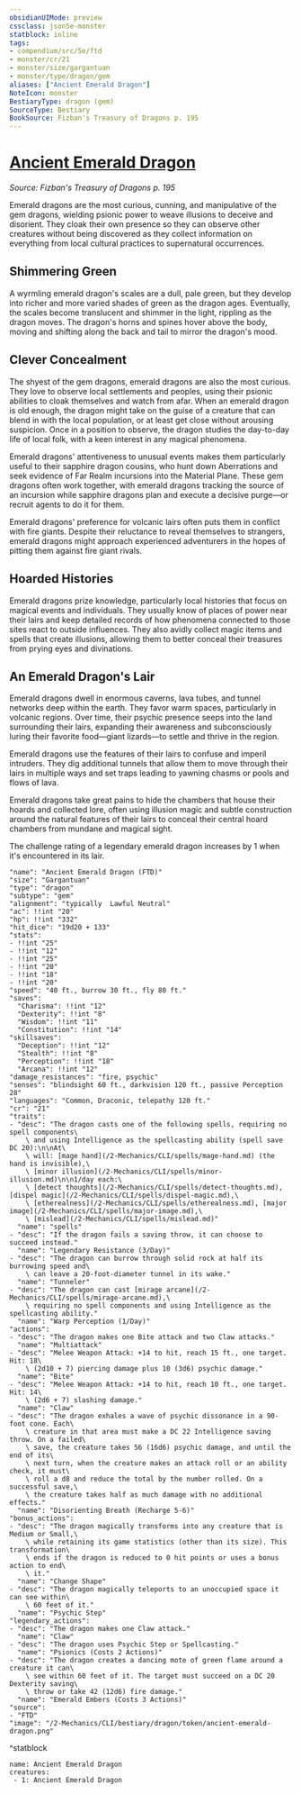 ```yaml
---
obsidianUIMode: preview
cssclass: json5e-monster
statblock: inline
tags:
- compendium/src/5e/ftd
- monster/cr/21
- monster/size/gargantuan
- monster/type/dragon/gem
aliases: ["Ancient Emerald Dragon"]
NoteIcon: monster
BestiaryType: dragon (gem)
SourceType: Bestiary
BookSource: Fizban's Treasury of Dragons p. 195
---
```

# [Ancient Emerald Dragon](2-Mechanics/CLI/bestiary/dragon/ancient-emerald-dragon-ftd.md)
*Source: Fizban's Treasury of Dragons p. 195*  

Emerald dragons are the most curious, cunning, and manipulative of the gem dragons, wielding psionic power to weave illusions to deceive and disorient. They cloak their own presence so they can observe other creatures without being discovered as they collect information on everything from local cultural practices to supernatural occurrences.

## Shimmering Green

A wyrmling emerald dragon's scales are a dull, pale green, but they develop into richer and more varied shades of green as the dragon ages. Eventually, the scales become translucent and shimmer in the light, rippling as the dragon moves. The dragon's horns and spines hover above the body, moving and shifting along the back and tail to mirror the dragon's mood.

## Clever Concealment

The shyest of the gem dragons, emerald dragons are also the most curious. They love to observe local settlements and peoples, using their psionic abilities to cloak themselves and watch from afar. When an emerald dragon is old enough, the dragon might take on the guise of a creature that can blend in with the local population, or at least get close without arousing suspicion. Once in a position to observe, the dragon studies the day-to-day life of local folk, with a keen interest in any magical phenomena.

Emerald dragons' attentiveness to unusual events makes them particularly useful to their sapphire dragon cousins, who hunt down Aberrations and seek evidence of Far Realm incursions into the Material Plane. These gem dragons often work together, with emerald dragons tracking the source of an incursion while sapphire dragons plan and execute a decisive purge—or recruit agents to do it for them.

Emerald dragons' preference for volcanic lairs often puts them in conflict with fire giants. Despite their reluctance to reveal themselves to strangers, emerald dragons might approach experienced adventurers in the hopes of pitting them against fire giant rivals.

## Hoarded Histories

Emerald dragons prize knowledge, particularly local histories that focus on magical events and individuals. They usually know of places of power near their lairs and keep detailed records of how phenomena connected to those sites react to outside influences. They also avidly collect magic items and spells that create illusions, allowing them to better conceal their treasures from prying eyes and divinations.

## An Emerald Dragon's Lair

Emerald dragons dwell in enormous caverns, lava tubes, and tunnel networks deep within the earth. They favor warm spaces, particularly in volcanic regions. Over time, their psychic presence seeps into the land surrounding their lairs, expanding their awareness and subconsciously luring their favorite food—giant lizards—to settle and thrive in the region.

Emerald dragons use the features of their lairs to confuse and imperil intruders. They dig additional tunnels that allow them to move through their lairs in multiple ways and set traps leading to yawning chasms or pools and flows of lava.

Emerald dragons take great pains to hide the chambers that house their hoards and collected lore, often using illusion magic and subtle construction around the natural features of their lairs to conceal their central hoard chambers from mundane and magical sight.

The challenge rating of a legendary emerald dragon increases by 1 when it's encountered in its lair.

```statblock
"name": "Ancient Emerald Dragon (FTD)"
"size": "Gargantuan"
"type": "dragon"
"subtype": "gem"
"alignment": "typically  Lawful Neutral"
"ac": !!int "20"
"hp": !!int "332"
"hit_dice": "19d20 + 133"
"stats":
- !!int "25"
- !!int "12"
- !!int "25"
- !!int "20"
- !!int "18"
- !!int "20"
"speed": "40 ft., burrow 30 ft., fly 80 ft."
"saves":
  "Charisma": !!int "12"
  "Dexterity": !!int "8"
  "Wisdom": !!int "11"
  "Constitution": !!int "14"
"skillsaves":
  "Deception": !!int "12"
  "Stealth": !!int "8"
  "Perception": !!int "18"
  "Arcana": !!int "12"
"damage_resistances": "fire, psychic"
"senses": "blindsight 60 ft., darkvision 120 ft., passive Perception 28"
"languages": "Common, Draconic, telepathy 120 ft."
"cr": "21"
"traits":
- "desc": "The dragon casts one of the following spells, requiring no spell components\
    \ and using Intelligence as the spellcasting ability (spell save DC 20):\n\nAt\
    \ will: [mage hand](/2-Mechanics/CLI/spells/mage-hand.md) (the hand is invisible),\
    \ [minor illusion](/2-Mechanics/CLI/spells/minor-illusion.md)\n\n1/day each:\
    \ [detect thoughts](/2-Mechanics/CLI/spells/detect-thoughts.md), [dispel magic](/2-Mechanics/CLI/spells/dispel-magic.md),\
    \ [etherealness](/2-Mechanics/CLI/spells/etherealness.md), [major image](/2-Mechanics/CLI/spells/major-image.md),\
    \ [mislead](/2-Mechanics/CLI/spells/mislead.md)"
  "name": "spells"
- "desc": "If the dragon fails a saving throw, it can choose to succeed instead."
  "name": "Legendary Resistance (3/Day)"
- "desc": "The dragon can burrow through solid rock at half its burrowing speed and\
    \ can leave a 20-foot-diameter tunnel in its wake."
  "name": "Tunneler"
- "desc": "The dragon can cast [mirage arcane](/2-Mechanics/CLI/spells/mirage-arcane.md),\
    \ requiring no spell components and using Intelligence as the spellcasting ability."
  "name": "Warp Perception (1/Day)"
"actions":
- "desc": "The dragon makes one Bite attack and two Claw attacks."
  "name": "Multiattack"
- "desc": "Melee Weapon Attack: +14 to hit, reach 15 ft., one target. Hit: 18\
    \ (2d10 + 7) piercing damage plus 10 (3d6) psychic damage."
  "name": "Bite"
- "desc": "Melee Weapon Attack: +14 to hit, reach 10 ft., one target. Hit: 14\
    \ (2d6 + 7) slashing damage."
  "name": "Claw"
- "desc": "The dragon exhales a wave of psychic dissonance in a 90-foot cone. Each\
    \ creature in that area must make a DC 22 Intelligence saving throw. On a failed\
    \ save, the creature takes 56 (16d6) psychic damage, and until the end of its\
    \ next turn, when the creature makes an attack roll or an ability check, it must\
    \ roll a d8 and reduce the total by the number rolled. On a successful save,\
    \ the creature takes half as much damage with no additional effects."
  "name": "Disorienting Breath (Recharge 5-6)"
"bonus_actions":
- "desc": "The dragon magically transforms into any creature that is Medium or Small,\
    \ while retaining its game statistics (other than its size). This transformation\
    \ ends if the dragon is reduced to 0 hit points or uses a bonus action to end\
    \ it."
  "name": "Change Shape"
- "desc": "The dragon magically teleports to an unoccupied space it can see within\
    \ 60 feet of it."
  "name": "Psychic Step"
"legendary_actions":
- "desc": "The dragon makes one Claw attack."
  "name": "Claw"
- "desc": "The dragon uses Psychic Step or Spellcasting."
  "name": "Psionics (Costs 2 Actions)"
- "desc": "The dragon creates a dancing mote of green flame around a creature it can\
    \ see within 60 feet of it. The target must succeed on a DC 20 Dexterity saving\
    \ throw or take 42 (12d6) fire damage."
  "name": "Emerald Embers (Costs 3 Actions)"
"source":
- "FTD"
"image": "/2-Mechanics/CLI/bestiary/dragon/token/ancient-emerald-dragon.png"
```
^statblock

```encounter-table
name: Ancient Emerald Dragon
creatures:
 - 1: Ancient Emerald Dragon
```